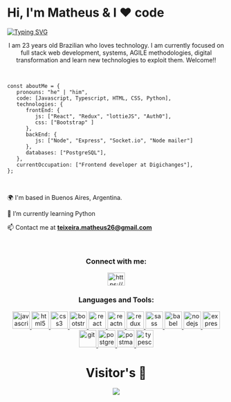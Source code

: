 # Hi, I'm Matheus & I ❤️ code

[![Typing SVG](https://readme-typing-svg.herokuapp.com?font=&size=34&duration=3000&color=F7951A&background=FFFFFF&center=true&vCenter=true&width=1000&height=200&lines=Full-Stack+Developer;Back-End+Developer;Front-End+Developer;Always+learning+new+things)](https://git.io/typing-svg)



<p align="center">I am 23 years old Brazilian who loves technology. I am currently focused on full stack web development, systems, AGILE methodologies, digital transformation and learn new technologies to exploit them. Welcome!!</p>

</br>

```
const aboutMe = {
   pronouns: "he" | "him",
   code: [Javascript, Typescript, HTML, CSS, Python],
   technologies: {
      frontEnd: {
         js: ["React", "Redux", "lottieJS", "Auth0"],
         css: ["Bootstrap" ]
      },
      backEnd: {
         js: ["Node", "Express", "Socket.io", "Node mailer"]
      },
      databases: ["PostgreSQL"],
   },
   currentOccupation: ["Frontend developer at Digichanges"],
};
```
</br>


🌍  I'm based in Buenos Aires, Argentina.

🧠 I’m currently learning Python

📫 Contact me at **teixeira.matheus26@gmail.com**

</br>
<div align="center">
<h3>Connect with me:</h3>
<p align="center">
<a href="https://www.linkedin.com/in/matheus-teixeira-dev/" target="_blank"><img align="center" src="https://cdn.jsdelivr.net/npm/simple-icons@3.0.1/icons/linkedin.svg" alt="https://www.linkedin.com/in/matheus-teixeira-dev/" height="30" width="40" /></a>
</p>
</div>

<div align="center">
<h3 align="center">Languages and Tools:</h3>
<p align="center">  <a href="https://developer.mozilla.org/en-US/docs/Web/JavaScript" target="_blank"> <img src="https://upload.wikimedia.org/wikipedia/commons/thumb/9/99/Unofficial_JavaScript_logo_2.svg/1024px-Unofficial_JavaScript_logo_2.svg.png" alt="javascript" width="40" height="40"/> </a> 
<a href="https://www.w3.org/html/" target="_blank"> <img src="https://upload.wikimedia.org/wikipedia/commons/thumb/3/38/HTML5_Badge.svg/600px-HTML5_Badge.svg.png" alt="html5" width="40" height="40"/> </a>
<a href="https://www.w3schools.com/css/" target="_blank"> <img src="https://cdn4.iconfinder.com/data/icons/social-media-logos-6/512/121-css3-512.png" alt="css3" width="40" height="40"/> </a> 
<a href="https://getbootstrap.com" target="_blank"> <img src="https://upload.wikimedia.org/wikipedia/commons/thumb/b/b2/Bootstrap_logo.svg/1024px-Bootstrap_logo.svg.png" alt="bootstrap" width="40" height="40"/> </a> 
<a href="https://reactjs.org/" target="_blank"> <img src="https://seeklogo.com/images/R/react-logo-7B3CE81517-seeklogo.com.png" alt="react" width="40" height="40"/> </a> 
<a href="https://reactnative.dev/" target="_blank"> <img src="https://reactnative.dev/img/header_logo.svg" alt="reactnative" width="40" height="40"/> </a> 
<a href="https://redux.js.org" target="_blank"> <img src="https://seeklogo.com/images/R/redux-logo-9CA6836C12-seeklogo.com.png" alt="redux" width="40" height="40"/> </a> <a href="https://sass-lang.com" target="_blank"> <img src="https://upload.wikimedia.org/wikipedia/commons/thumb/9/96/Sass_Logo_Color.svg/1280px-Sass_Logo_Color.svg.png" alt="sass" width="40" height="40"/> </a>
<a href="https://babeljs.io/" target="_blank"> <img src="https://www.vectorlogo.zone/logos/babeljs/babeljs-icon.svg" alt="babel" width="40" height="40"/> </a>
<a href="https://nodejs.org" target="_blank"> <img src="https://cdn.pixabay.com/photo/2015/04/23/17/41/node-js-736399_960_720.png" alt="nodejs" height="40"/> </a>
<a href="https://expressjs.com" target="_blank"> <img src="https://i.cloudup.com/zfY6lL7eFa-3000x3000.png" alt="express" height="40"/> </a> 
<a href="https://git-scm.com/" target="_blank"> <img src="https://www.vectorlogo.zone/logos/git-scm/git-scm-icon.svg" alt="git" width="40" height="40"/> </a> 
<a href="https://www.postgresql.org" target="_blank"> <img src="https://upload.wikimedia.org/wikipedia/commons/thumb/2/29/Postgresql_elephant.svg/1200px-Postgresql_elephant.svg.png" alt="postgresql" width="40" height="40"/> </a> 
<a href="https://postman.com" target="_blank"> <img src="https://www.vectorlogo.zone/logos/getpostman/getpostman-icon.svg" alt="postman" width="40" height="40"/> </a> 
<a href="https://www.typescriptlang.org/" target="_blank"> <img src="https://upload.wikimedia.org/wikipedia/commons/thumb/4/4c/Typescript_logo_2020.svg/1200px-Typescript_logo_2020.svg.png" alt="typescript" width="40" height="40"/> </a>
</div>


<div align="center">
<h1> Visitor's 👀</h1>

<img src='https://profile-counter.glitch.me/{teixeira26}/count.svg'/>
</div>


